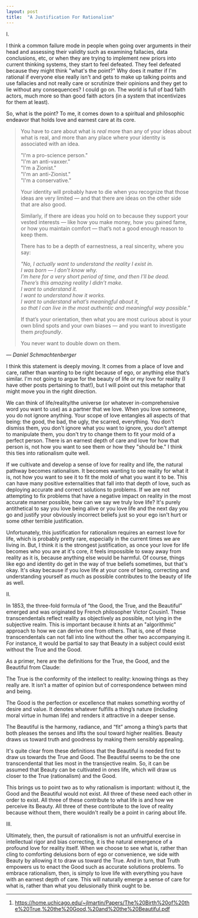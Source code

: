 ```yaml
---
layout: post
title:  "A Justification For Rationalism"
---
```


I.

I think a common failure mode in people when going over arguments in their head and assessing their validity such as examining fallacies, data conclusions, etc, or when they are trying to implement new priors into current thinking systems, they start to feel defeated. They feel defeated because they might think "what's the point?" Why does it matter if I'm rational if everyone else really isn't and gets to make up talking points and use fallacies and not really care or scrutinize their opinions and they get to lie without any consequences? I could go on. The world is full of bad faith actors, much more so than good faith actors (in a system that incentivizes for them at least).

So, what is the point? To me, it comes down to a spiritual and philosophic endeavor that holds love and earnest care at its core.

> You have to care about what is *real* more than any of your ideas about what is real, and more than any place where your identity is associated with an idea.
> 
> "I'm a pro-science person."  
> "I'm an anti-vaxxer."  
> "I'm a Zionist."  
> "I'm an anti-Zionist."  
> "I'm a conservative."  
> 
> Your identity will probably have to die when you recognize that those ideas are very limited — and that there are ideas on the other side that are also good.
>
> Similarly, if there are ideas you hold on to because they support your vested interests — like how you make money, how you gained fame, or how you maintain comfort — that’s not a good enough reason to keep them.
>
> There has to be a depth of earnestness, a real sincerity, where you say:  
> 
> *"No, I actually want to understand the reality I exist in.  
> I was born — I don’t know why.  
> I’m here for a very short period of time, and then I’ll be dead.  
> There’s this amazing reality I didn’t make.  
> I want to understand it.  
> I want to understand how it works.  
> I want to understand what’s meaningful about it,  
> so that I can live in the most authentic and meaningful way possible."*
>
> If that’s your orientation, then what you are most curious about is your own blind spots and your own biases — and you want to investigate them *profoundly*.  
> 
> You never want to double down on them.

— *Daniel Schmachtenberger*


I think this statement is deeply moving. It comes from a place of love and care, rather than wanting to be right because of ego, or anything else that’s similar. I'm not going to argue for the beauty of life or my love for reality (I have other posts pertaining to that!), but I will point out this metaphor that might move you in the right direction.

We can think of life/reality/the universe (or whatever in-comprehensive word you want to use) as a partner that we love. When you love someone, you do not ignore anything. Your scope of love entangles all aspects of that being: the good, the bad, the ugly, the scarred, everything. You don't dismiss them, you don't ignore what you want to ignore, you don't attempt to manipulate them, you don't try to change them to fit your mold of a perfect person. There is an earnest depth of care and love for how that person is, not how you want to see them or how they "should be." I think this ties into rationalism quite well.

If we cultivate and develop a sense of love for reality and life, the natural pathway becomes rationalism. It becomes wanting to see reality for what it is, not how you want to see it to fit the mold of what you want it to be. This can have many positive externalities that fall into that depth of love, such as deploying accurate and correct solutions to problems. If we are not attempting to fix problems that have a negative impact on reality in the most accurate manner possible, how can we say we truly love life? It's purely antithetical to say you love being alive or you love life and the next day you go and justify your obviously incorrect beliefs just so your ego isn't hurt or some other terrible justification.

Unfortunately, this justification for rationalism requires an earnest love for life, which is probably pretty rare, especially in the current times we are living in. But, I think it is the strongest justification, as once your love for life becomes who you are at it's core, it feels impossible to sway away from reality as it is, because anything else would be harmful. Of course, things like ego and identity do get in the way of true beliefs sometimes, but that's okay. It's okay because if you love life at your core of being, correcting and understanding yourself as much as possible contributes to the beauty of life as well.

II.

In 1853, the three-fold formula of “the Good, the True, and the Beautiful” emerged and was originated by French philosopher Victor Cousin1. These transcendentals reflect reality as objectively as possible, not lying in the subjective realm. This is important because it hints at an "algorithmic" approach to how we can derive one from others. That is, one of these transcendentals can not fall into line without the other two accompanying it. For instance, it would be partial to say that Beauty in a subject could exist without the True and the Good.

As a primer, here are the definitions for the True, the Good, and the Beautiful from Claude:

The True is the conformity of the intellect to reality: knowing things as they really are. It isn’t a matter of opinion but of correspondence between mind and being.

The Good is the perfection or excellence that makes something worthy of desire and value. It denotes whatever fulfills a thing’s nature (including moral virtue in human life) and renders it attractive in a deeper sense.

The Beautiful is the harmony, radiance, and “fit” among a thing’s parts that both pleases the senses and lifts the soul toward higher realities. Beauty draws us toward truth and goodness by making them sensibly appealing.

It's quite clear from these definitions that the Beautiful is needed first to draw us towards the True and Good. The Beautiful seems to be the one transcendental that lies most in the transjective realm. So, it can be assumed that Beauty can be cultivated in ones life, which will draw us closer to the True (rationalism) and the Good.

This brings us to point two as to why rationalism is important: without it, the Good and the Beautiful would not exist. All three of these need each other in order to exist. All three of these contribute to what life is and how we perceive its Beauty. All three of these contribute to the love of reality because without them, there wouldn't really be a point in caring about life.

III.

Ultimately, then, the pursuit of rationalism is not an unfruitful exercise in intellectual rigor and bias correcting, it is the natural emergence of a profound love for reality itself. When we choose to see what is, rather than cling to comforting delusions born of ego or convenience, we side with Beauty by allowing it to draw us toward the True. And in turn, that Truth empowers us to enact the Good such as accurate solutions problems. To embrace rationalism, then, is simply to love life with everything you have with an earnest depth of care. This will naturally emerge a sense of care for what is, rather than what you delusionally think ought to be.

---



1) https://home.uchicago.edu/~jlmartin/Papers/The%20Birth%20of%20the%20True,%20the%20Good,%20and%20the%20Beautiful.pdf
